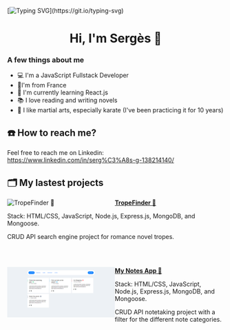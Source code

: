 [![Typing SVG](https://readme-typing-svg.herokuapp.com/?lines=Welcome+to+Sergès's+Profile!)](https://git.io/typing-svg)

<h1 align="center">
Hi, I'm Sergès 👋
</h1>

### A few things about me

- 💻 I'm a JavaScript Fullstack Developer
- 📍I'm from France
- 🌱 I'm currently learning React.js 
- 📚 I love reading and writing novels
- 🥋 I like martial arts, especially karate (I've been practicing it for 10 years)

## ☎️ How to reach me?

Feel free to reach me on Linkedin: https://www.linkedin.com/in/serg%C3%A8s-g-138214140/

## 🗂️ My lastest projects

<p align="left">
<a href="https://github.com/sergesgoma/tropefinder" title="TropeFinder 💖"><img src="https://github.com/sergesgoma/tropefinder/raw/main/rendu/homepage.png" alt="TropeFinder 💖" width="250px" align="left" /></a>
<a href="https://github.com/sergesgoma/tropefinder" title="TropeFinder 💖"><strong>TropeFinder 💖</strong></a>
<br/> 

Stack: HTML/CSS, JavaScript, Node.js, Express.js, MongoDB, and Mongoose.

CRUD API search engine project for romance novel tropes.
</p> <br/> <br/>

<p align="left">
<a href="https://github.com/sergesgoma/my-notes-app" title="My Notes App 📝"><img src="https://github.com/sergesgoma/my-notes-app/raw/main/rendu/notes-app-index.png" alt="My Notes App 📝" width="250px" align="left" /></a>
<a href="https://github.com/sergesgoma/my-notes-app" title="My Notes App 📝"><strong>My Notes App 📝</strong></a>
<br/> 

Stack: HTML/CSS, JavaScript, Node.js, Express.js, MongoDB, and Mongoose.

CRUD API notetaking project with a filter for the different note categories.
</p> <br/> <br/>

